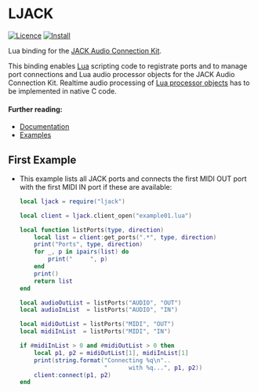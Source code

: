 # LJACK 
[![Licence](http://img.shields.io/badge/Licence-MIT-brightgreen.svg)](LICENSE)
[![Install](https://img.shields.io/badge/Install-LuaRocks-brightgreen.svg)](https://luarocks.org/modules/osch/ljack)

<!-- ---------------------------------------------------------------------------------------- -->

Lua binding for the [JACK Audio Connection Kit](https://jackaudio.org/).

This binding enables [Lua] scripting code to registrate ports and to manage port
connections and Lua audio processor objects for the JACK Audio Connection Kit. 
Realtime audio processing of [Lua processor objects](./doc/README.md#processor-objects) 
has to be implemented in native C code. 

[Lua]:          https://www.lua.org

<!-- ---------------------------------------------------------------------------------------- -->

#### Further reading:
   * [Documentation](./doc/README.md#ljack-documentation)
   * [Examples](./examples/README.md#ljack-examples)

<!-- ---------------------------------------------------------------------------------------- -->

## First Example

* This example lists all JACK ports and connects the first MIDI OUT port with
  the first MIDI IN port if these are available:
  
    ```lua
    local ljack = require("ljack")
    
    local client = ljack.client_open("example01.lua")
    
    local function listPorts(type, direction)
        local list = client:get_ports(".*", type, direction)
        print("Ports", type, direction)
        for _, p in ipairs(list) do
            print("     ", p)
        end
        print()
        return list
    end
    
    local audioOutList = listPorts("AUDIO", "OUT")
    local audioInList  = listPorts("AUDIO", "IN")
    
    local midiOutList = listPorts("MIDI", "OUT")
    local midiInList  = listPorts("MIDI", "IN")
    
    if #midiInList > 0 and #midiOutList > 0 then
        local p1, p2 = midiOutList[1], midiInList[1]
        print(string.format("Connecting %q\n"..
                            "      with %q...", p1, p2))
        client:connect(p1, p2)
    end
    ```

<!-- ---------------------------------------------------------------------------------------- -->
